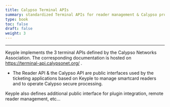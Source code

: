 ```yaml
---
title: Calypso Terminal APIs
summary: standardized Terminal APIs for reader management & Calypso processing
type: book
toc: false
draft: false
weight: 3
---
```


---
Keyple implements the 3 terminal APIs defined by the Calypso Networks Association. The corresponding documentation is hosted on https://terminal-api.calypsonet.org/ .
 - The Reader API & the Calypso API are public interfaces used by the ticketing applications based on Keyple to manage smartcard readers and to operate Calypso secure processing.

Keyple also defines additional public interface for plugin integration, remote reader management, etc...



